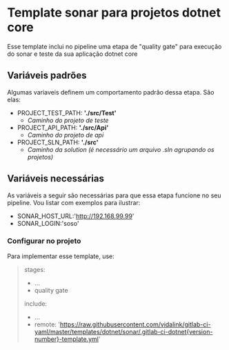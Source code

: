 # Template sonar para projetos dotnet core
Esse template inclui no pipeline uma etapa de "quality gate" para execução do sonar e teste da sua aplicação dotnet core

## Variáveis padrões
Algumas variaveis definem um comportamento padrão dessa etapa. São elas:
- PROJECT_TEST_PATH: **'./src/Test'**
  - _Caminho do projeto de teste_
- PROJECT_API_PATH: **'./src/Api'**
  - _Caminho do projeto de api_
- PROJECT_SLN_PATH: **'./src'**
  - _Caminho da solution (é necessário um arquivo .sln agrupando os projetos)_
  
## Variáveis necessárias
As variáveis a seguir são necessárias para que essa etapa funcione no seu pipeline. Vou listar com exemplos para ilustrar:
- SONAR_HOST_URL:'http://192.168.99.99'
- SONAR_LOGIN:'soso'

### Configurar no projeto
Para implementar esse template, use:
> stages:
>   - ...
>   - quality gate
>
> include:
>   - ...
>   - remote: 'https://raw.githubusercontent.com/vidalink/gitlab-ci-yaml/master/templates/dotnet/sonar/.gitlab-ci-dotnet{version-number}-template.yml'
